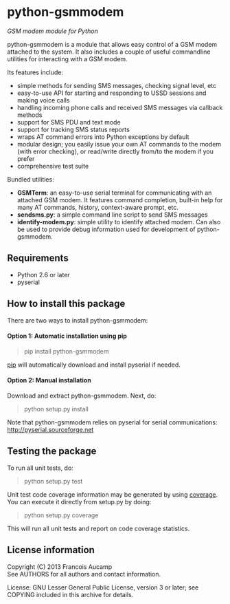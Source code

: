 python-gsmmodem 
===============
*GSM modem module for Python*

python-gsmmodem is a module that allows easy control of a GSM modem attached
to the system. It also includes a couple of useful commandline utilities for
interacting with a GSM modem. 

Its features include:

- simple methods for sending SMS messages, checking signal level, etc
- easy-to-use API for starting and responding to USSD sessions and making voice calls
- handling incoming phone calls and received SMS messages via callback methods
- support for SMS PDU and text mode
- support for tracking SMS status reports
- wraps AT command errors into Python exceptions by default
- modular design; you easily issue your own AT commands to the modem (with error checking), 
  or read/write directly from/to the modem if you prefer
- comprehensive test suite

Bundled utilities:

- **GSMTerm**: an easy-to-use serial terminal for communicating with an attached GSM
  modem. It features command completion, built-in help for many AT commands, 
  history, context-aware prompt, etc.
- **sendsms.py**: a simple command line script to send SMS messages
- **identify-modem.py**: simple utility to identify attached modem. Can also be used to
  provide debug information used for development of python-gsmmodem. 

Requirements
------------

- Python 2.6 or later
- pyserial


How to install this package
---------------------------

There are two ways to install python-gsmmodem:

#### Option 1: Automatic installation using pip ####

> pip install python-gsmmodem

[pip](http://www.pip-installer.org) will automatically download and install pyserial if needed.

#### Option 2: Manual installation ####

Download and extract python-gsmmodem. Next, do:

> python setup.py install

Note that python-gsmmodem relies on pyserial for serial communications: 
http://pyserial.sourceforge.net


Testing the package
-------------------

To run all unit tests, do:

> python setup.py test

Unit test code coverage information may be generated by using [coverage](https://pypi.python.org/pypi/coverage/). 
You can execute it directly from setup.py by doing:

> python setup.py coverage

This will run all unit tests and report on code coverage statistics.


License information
-------------------

Copyright (C) 2013 Francois Aucamp  
See AUTHORS for all authors and contact information. 

License: GNU Lesser General Public License, version 3 or later; see COPYING
         included in this archive for details.
